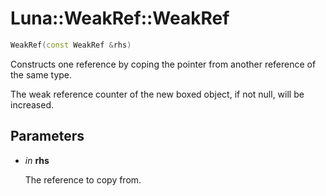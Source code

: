 # Luna::WeakRef::WeakRef

```c++
WeakRef(const WeakRef &rhs)
```

Constructs one reference by coping the pointer from another reference of the same type. 

The weak reference counter of the new boxed object, if not null, will be increased. 

## Parameters
* *in* **rhs**

    The reference to copy from. 


